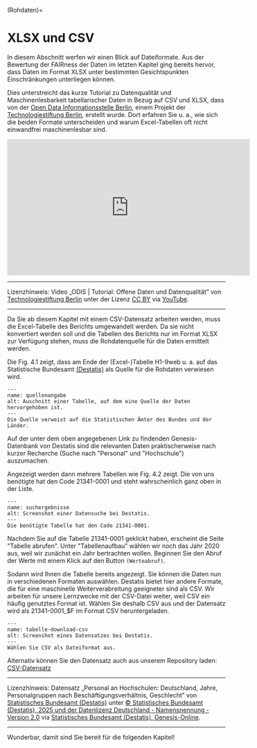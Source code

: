 (Rohdaten)=
# XLSX und CSV

In diesem Abschnitt werfen wir einen Blick auf Dateiformate. Aus der Bewertung der FAIRness der Daten im letzten Kapitel ging bereits hervor, dass Daten im Format XLSX unter bestimmten Gesichtspunkten Einschränkungen unterliegen können.

Dies unterstreicht das kurze Tutorial zu Datenqualität und Maschinenlesbarkeit tabellarischer Daten in Bezug auf CSV und XLSX, dass von der <a href="https://odis-berlin.de" class="external-link" target="_blank">Open Data Informationsstelle Berlin</a>, einem Projekt der <a href="https://www.technologiestiftung-berlin.de" class="external-link" target="_blank">Technologiestiftung Berlin</a>, erstellt wurde. Dort erfahren Sie u. a., wie sich die beiden Formate unterscheiden und warum Excel-Tabellen oft nicht einwandfrei maschinenlesbar sind.  

<iframe width="560" height="315" src="https://www.youtube.com/embed/Nb_cLObVKho"
title="YouTube video player" frameborder="0"
allow="accelerometer; autoplay; clipboard-write; encrypted-media; gyroscope; picture-in-picture; web-share"
referrerpolicy="strict-origin-when-cross-origin" allowfullscreen>
</iframe>  


---

Lizenzhinweis: Video „ODIS | Tutorial: Offene Daten und Datenqualität” von <a href="https://www.youtube.com/@technologiestiftungberlin" class="external-link" target="_blank">Technologiestiftung Berlin</a> unter der Lizenz <a href="https://support.google.com/youtube/answer/2797468" class="external-link" target="_blank">CC BY</a> via <a href="https://www.youtube.com/watch?v=Nb_cLObVKho" class="external-link" target="_blank">YouTube</a>.

---

Da Sie ab diesem Kapitel mit einem CSV-Datensatz arbeiten werden, muss die Excel-Tabelle des Berichts umgewandelt werden. Da sie nicht konvertiert werden soll und die Tabellen des Berichts nur im Format XLSX zur Verfügung stehen, muss die Rohdatenquelle für die Daten ermittelt werden.  

Die Fig. 4.1 zeigt, dass am Ende der (Excel-)Tabelle H1-9web u. a. auf das Statistische Bundesamt <a href="https://www-genesis.destatis.de/genesis/online" class="external-link" target="_blank">(Destatis)</a> als Quelle für die Rohdaten verwiesen wird.
  
```{figure} _images/Quelle_Destatis2.PNG
---
name: quellenangabe
alt: Auschnitt einer Tabelle, auf dem eine Quelle der Daten hervorgehoben ist.
---
Die Quelle verweist auf die Statistischen Ämter des Bundes und der Länder.
```


Auf der unter dem oben angegebenen Link zu findenden Genesis-Datenbank von Destatis sind die relevanten Daten praktischerweise nach kurzer Recherche (Suche nach "Personal" und "Hochschule") auszumachen.  

Angezeigt werden dann mehrere Tabellen wie Fig. 4.2 zeigt. Die von uns benötigte hat den Code 21341-0001 und steht wahrscheinlich ganz oben in der Liste.

```{figure} _images/Destatis_Suche2.png
---
name: suchergebnisse
alt: Screenshot einer Datensuche bei Destatis.
---
Die benötigte Tabelle hat den Code 21341-0001.
```


Nachdem Sie auf die Tabelle 21341-0001 geklickt haben, erscheint die Seite "Tabelle abrufen". Unter "Tabellenaufbau" wählen wir noch das Jahr 2020 aus, weil wir zunächst ein Jahr bertrachten wollen. Beginnen Sie den Abruf der Werte mit einem Klick auf den Button `(Werteabruf)`.  

Sodann wird Ihnen die Tabelle bereits angezeigt. Sie können die Daten nun in verschiedenen Formaten auswählen. Destatis bietet hier andere Formate, die für eine maschinelle Weiterverabreitung geeigneter sind als CSV. Wir arbeiten für unsere Lernzwecke mit der CSV-Datei weiter, weil CSV ein häufig genutztes Format ist. 
Wählen Sie deshalb CSV aus und der Datensatz wird als 21341-0001_$F im Format CSV heruntergeladen.

```{figure} _images/Destatis_Abruf_2020.png
---
name: tabelle-download-csv
alt: Screenshot eines Datensatzes bei Destatis.
---
Wählen Sie CSV als Dateiformat aus.
```

Alternativ können Sie den Datensatz auch aus unserem Repository laden: [CSV-Datensatz](Data/21341-0001_F_2020.csv)

---

Lizenzhinweis: Datensatz „Personal an Hochschulen: Deutschland, Jahre, Personalgruppen nach Beschäftigungsverhältnis, Geschlecht” von <a href="https://www-genesis.destatis.de/datenbank/online/statistic/21341/table/21341-0001/search/s/cGVyc29uYWwlMjBob2Noc2NodWxl#modal=imprint" class="external-link" target="_blank">Statistisches Bundesamt (Destatis)</a> unter <a href="https://www.destatis.de/DE/Service/Impressum/copyright-genesis-online.html" class="external-link" target="_blank">© Statistisches Bundesamt (Destatis), 2025 und der Datenlizenz Deutschland - Namensnennung - Version 2.0</a> via <a href="https://www-genesis.destatis.de/datenbank/online/statistic/21341/table/21341-0001/search/s/cGVyc29uYWwlMjBob2Noc2NodWxl" class="external-link" target="_blank">Statistisches Bundesamt (Destatis), Genesis-Online</a>.

---

Wunderbar, damit sind Sie bereit für die folgenden Kapitel!
